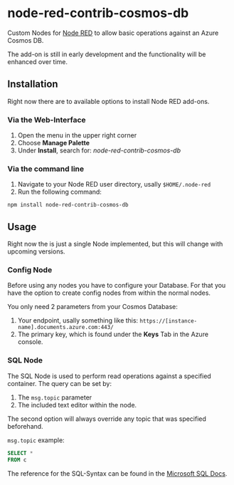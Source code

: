 # node-red-contrib-cosmos-db

Custom Nodes for [Node RED](https://nodered.org) to allow basic operations
against an Azure Cosmos DB.

The add-on is still in early development and the functionality will be enhanced
over time.

## Installation

Right now there are to available options to install Node RED add-ons.

### Via the Web-Interface

1. Open the menu in the upper right corner
2. Choose **Manage Palette**
3. Under **Install**, search for: *node-red-contrib-cosmos-db*

### Via the command line

1. Navigate to your Node RED user directory, usally `$HOME/.node-red`
2. Run the following command:

```shell
npm install node-red-contrib-cosmos-db
```

## Usage

Right now the is just a single Node implemented, but this will change with
upcoming versions.

### Config Node

Before using any nodes you have to configure your Database. For that you have
the option to create config nodes from within the normal nodes.

You only need 2 parameters from your Cosmos Database:

1. Your endpoint, usally something like this: `https://[instance-name].documents.azure.com:443/`
2. The primary key, which is found under the **Keys** Tab in the Azure console.

### SQL Node

The SQL Node is used to perform read operations against a specified container.
The query can be set by:

1. The `msg.topic` parameter
2. The included text editor within the node.

The second option will always override any topic that was specified beforehand.

`msg.topic` example:

```sql
SELECT *
FROM c
```

The reference for the SQL-Syntax can be found in the [Microsoft SQL Docs](https://docs.microsoft.com/azure/cosmos-db/sql-query-getting-started).